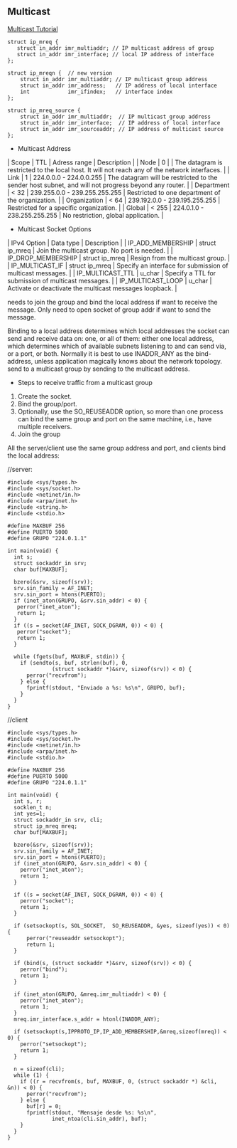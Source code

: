 
## Multicast
[Multicast Tutorial](http://www.linuxfocus.org/English/January2001/article144.meta.shtml)
```
struct ip_mreq {
   struct in_addr imr_multiaddr; // IP multicast address of group
   struct in_addr imr_interface; // local IP address of interface
};

struct ip_mreqn {  // new version
    struct in_addr imr_multiaddr; // IP multicast group address
    struct in_addr imr_address;   // IP address of local interface
    int            imr_ifindex;   // interface index
};

struct ip_mreq_source {
    struct in_addr imr_multiaddr;  // IP multicast group address
    struct in_addr imr_interface;  // IP address of local interface
    struct in_addr imr_sourceaddr; // IP address of multicast source
};
```

- Multicast Address

| Scope        |	TTL   |	Adress range                 |   Description                                                                                                  |
| Node         |	0	   |	                             |			The datagram is restricted to the local host. It will not reach any of the network interfaces.          |
| Link         |	1	   | 224.0.0.0 - 224.0.0.255	     | The datagram will be restricted to the sender host subnet, and will not progress beyond any router.      |
| Department   |	< 32  | 239.255.0.0 - 239.255.255.255 |	Restricted to one department of the organization.                                                            |
| Organization |	< 64	| 239.192.0.0 - 239.195.255.255 | Restricted for a specific organization.                                                                        |
| Global	      | < 255  | 224.0.1.0 - 238.255.255.255	  | No restriction, global application.                                                                            |

- Multicast Socket Options

| IPv4 Option	      | Data type      |	Description                                              |
| IP_ADD_MEMBERSHIP  | struct ip_mreq |	Join the multicast group. No port is needed.             |
| IP_DROP_MEMBERSHIP | struct ip_mreq | Resign from the multicast group.                           |
| IP_MULTICAST_IF	   | struct ip_mreq | Specify an interface for submission of multicast messages. |
| IP_MULTICAST_TTL   | u_char         |	Specify a TTL for submission of multicast messages.      |
| IP_MULTICAST_LOOP  | u_char         |	Activate or deactivate the multicast messages loopback.  |

needs to join the group and bind the local address if want to receive the message.
Only need to open socket of group addr if want to send the message.

Binding to a local address determines which local addresses the socket can send and receive
data on: one, or all of them: either one local address, which determines which of available
subnets listening to and can send via, or a port, or both. Normally it is best to use
INADDR_ANY as the bind-address, unless application magically knows about the network topology.
send to a multicast group by sending to the multicast address.

- Steps to receive traffic from a multicast group
1. Create the socket.
2. Bind the group/port.
3. Optionally, use the SO_REUSEADDR option, so more than one process can bind
   the same group and port on the same machine, i.e., have multiple receivers.
4. Join the group

All the server/client use the same group address and port, and clients bind the
local address:

//server:
```
#include <sys/types.h>
#include <sys/socket.h>
#include <netinet/in.h>
#include <arpa/inet.h>
#include <string.h>
#include <stdio.h>

#define MAXBUF 256
#define PUERTO 5000
#define GRUPO "224.0.1.1"

int main(void) {
  int s;
  struct sockaddr_in srv;
  char buf[MAXBUF];

  bzero(&srv, sizeof(srv));
  srv.sin_family = AF_INET;
  srv.sin_port = htons(PUERTO);
  if (inet_aton(GRUPO, &srv.sin_addr) < 0) {
   perror("inet_aton");
   return 1;
  }
  if ((s = socket(AF_INET, SOCK_DGRAM, 0)) < 0) {
   perror("socket");
   return 1;
  }

  while (fgets(buf, MAXBUF, stdin)) {
    if (sendto(s, buf, strlen(buf), 0,
              (struct sockaddr *)&srv, sizeof(srv)) < 0) {
      perror("recvfrom");
    } else {
      fprintf(stdout, "Enviado a %s: %s\n", GRUPO, buf);
    }
  }
}
```
//client
```
#include <sys/types.h>
#include <sys/socket.h>
#include <netinet/in.h>
#include <arpa/inet.h>
#include <stdio.h>

#define MAXBUF 256
#define PUERTO 5000
#define GRUPO "224.0.1.1"

int main(void) {
  int s, r;
  socklen_t n;
  int yes=1;
  struct sockaddr_in srv, cli;
  struct ip_mreq mreq;
  char buf[MAXBUF];

  bzero(&srv, sizeof(srv));
  srv.sin_family = AF_INET;
  srv.sin_port = htons(PUERTO);
  if (inet_aton(GRUPO, &srv.sin_addr) < 0) {
    perror("inet_aton");
    return 1;
  }

  if ((s = socket(AF_INET, SOCK_DGRAM, 0)) < 0) {
    perror("socket");
    return 1;
  }

  if (setsockopt(s, SOL_SOCKET,  SO_REUSEADDR, &yes, sizeof(yes)) < 0) {
      perror("reuseaddr setsockopt");
      return 1;
  }

  if (bind(s, (struct sockaddr *)&srv, sizeof(srv)) < 0) {
    perror("bind");
    return 1;
  }

  if (inet_aton(GRUPO, &mreq.imr_multiaddr) < 0) {
    perror("inet_aton");
    return 1;
  }
  mreq.imr_interface.s_addr = htonl(INADDR_ANY);

  if (setsockopt(s,IPPROTO_IP,IP_ADD_MEMBERSHIP,&mreq,sizeof(mreq)) < 0) {
    perror("setsockopt");
    return 1;
  }

  n = sizeof(cli);
  while (1) {
    if ((r = recvfrom(s, buf, MAXBUF, 0, (struct sockaddr *) &cli, &n)) < 0) {
      perror("recvfrom");
    } else {
      buf[r] = 0;
      fprintf(stdout, "Mensaje desde %s: %s\n",
              inet_ntoa(cli.sin_addr), buf);
    }
  }
}
```

